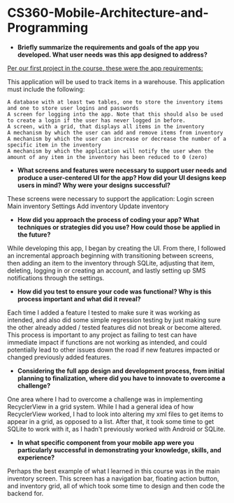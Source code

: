 # CS360-Mobile-Architecture-and-Programming


* **Briefly summarize the requirements and goals of the app you developed. What user needs was this app designed to address?**

<u>Per our first project in the course, these were the app requirements:</u>

This application will be used to track items in a warehouse. This application must include the following:

    A database with at least two tables, one to store the inventory items and one to store user logins and passwords
    A screen for logging into the app. Note that this should also be used to create a login if the user has never logged in before.
    A screen, with a grid, that displays all items in the inventory
    A mechanism by which the user can add and remove items from inventory
    A mechanism by which the user can increase or decrease the number of a specific item in the inventory
    A mechanism by which the application will notify the user when the amount of any item in the inventory has been reduced to 0 (zero)

    
* **What screens and features were necessary to support user needs and produce a user-centered UI for the app? How did your UI designs keep users in mind? Why were your designs successful?**

These screens were necessary to support the application:
  Login screen
  Main inventory
  Settings
  Add inventory
  Update inventory
    
* **How did you approach the process of coding your app? What techniques or strategies did you use? How could those be applied in the future?**

While developing this app, I began by creating the UI. From there, I followed an incremental approach beginning with transitioning between screens, then adding an item to the inventory through SQLite, adjusting that item, deleting, logging in or creating an account, and lastly setting up SMS notifications through the settings.
    
* **How did you test to ensure your code was functional? Why is this process important and what did it reveal?**

Each time I added a feature I tested to make sure it was working as intended, and also did some simple regression testing by just making sure the other already added / tested features did not break or become altered. This process is important to any project as failing to test can have immediate impact if functions are not working as intended, and could potentially lead to other issues down the road if new features impacted or changed previously added features. 
    
* **Considering the full app design and development process, from initial planning to finalization, where did you have to innovate to overcome a challenge?**

One area where I had to overcome a challenge was in implementing RecyclerView in a grid system. While I had a general idea of how RecyclerView worked, I had to look into altering my xml files to get items to appear in a grid, as opposed to a list. After that, it took some time to get SQLite to work with it, as I hadn't previously worked with Android or SQLite.
    
* **In what specific component from your mobile app were you particularly successful in demonstrating your knowledge, skills, and experience?**

Perhaps the best example of what I learned in this course was in the main inventory screen. This screen has a navigation bar, floating action button, and inventory grid, all of which took some time to design and then code the backend for.
